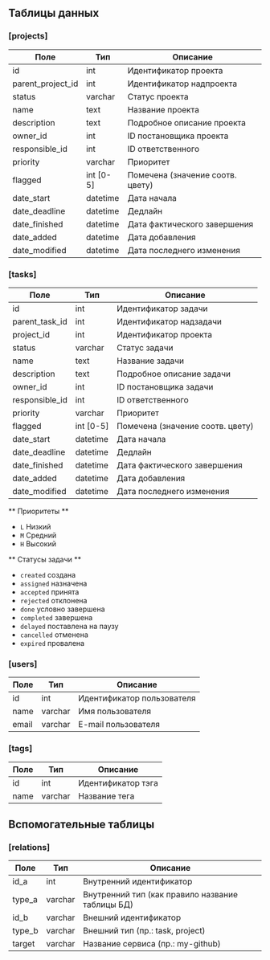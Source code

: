 ## Таблицы данных

### [projects]

| Поле              | Тип        | Описание                             |
| ----------------- | ---------- | ------------------------------------ |
| id                | int        | Идентификатор проекта                |
| parent_project_id | int        | Идентификатор надпроекта             |
| status            | varchar    | Статус проекта                       |
| name              | text       | Название проекта                     |
| description       | text       | Подробное описание проекта           |
| owner_id          | int        | ID постановщика проекта              |
| responsible_id    | int        | ID ответственного                    |
| priority          | varchar    | Приоритет                            |
| flagged           | int [0-5]  | Помечена (значение соотв. цвету)     |
| date_start        | datetime   | Дата начала                          |
| date_deadline     | datetime   | Дедлайн                              |
| date_finished     | datetime   | Дата фактического завершения         |
| date_added        | datetime   | Дата добавления                      |
| date_modified     | datetime   | Дата последнего изменения            |


### [tasks]

| Поле           | Тип       | Описание                             |
| -------------- | --------- | ------------------------------------ |
| id             | int       | Идентификатор задачи                 |
| parent_task_id | int       | Идентификатор надзадачи              |
| project_id     | int       | Идентификатор проекта                |
| status         | varchar   | Статус задачи                        |
| name           | text      | Название задачи                      |
| description    | text      | Подробное описание задачи            |
| owner_id       | int       | ID постановщика задачи               |
| responsible_id | int       | ID ответственного                    |
| priority       | varchar   | Приоритет                            |
| flagged        | int [0-5] | Помечена (значение соотв. цвету)     |
| date_start     | datetime  | Дата начала                          |
| date_deadline  | datetime  | Дедлайн                              |
| date_finished  | datetime  | Дата фактического завершения         |
| date_added     | datetime  | Дата добавления                      |
| date_modified  | datetime  | Дата последнего изменения            |

** Приоритеты **

* `L` Низкий 
* `M` Средний 
* `H` Высокий 

** Статусы задачи **

* `created`   создана
* `assigned`  назначена
* `accepted`  принята
* `rejected`  отклонена
* `done`      условно завершена
* `completed` завершена
* `delayed`   поставлена на паузу
* `cancelled` отменена
* `expired`   провалена


### [users]

| Поле           | Тип      | Описание                             |
| -------------- | -------- | ------------------------------------ |
| id             | int      | Идентификатор пользователя           |
| name           | varchar  | Имя пользователя                     |
| email          | varchar  | E-mail пользователя                  |


### [tags]

| Поле           | Тип      | Описание                             |
| -------------- | -------- | ------------------------------------ |
| id             | int      | Идентификатор тэга                   |
| name           | varchar  | Название тега                        |

## Вспомогательные таблицы

### [relations]

| Поле   | Тип      | Описание                                         |
| ------ | -------- | ------------------------------------------------ |
| id_a   | int      | Внутренний идентификатор                         |
| type_a | varchar  | Внутренний тип (как правило название таблицы БД) |
| id_b   | varchar  | Внешний идентификатор                            |
| type_b | varchar  | Внешний тип (пр.: task, project)                 |
| target | varchar  | Название сервиса (пр.: my-github)                |






